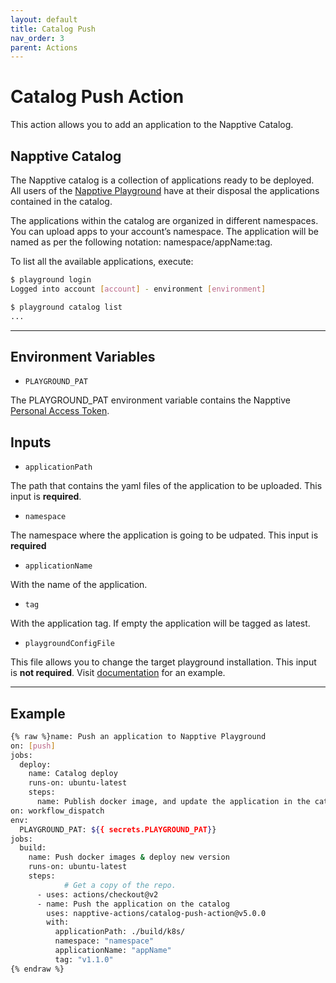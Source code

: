 ```yaml
---
layout: default
title: Catalog Push
nav_order: 3
parent: Actions
---
```


# Catalog Push Action

This action allows you to add an application to the Napptive Catalog.

## Napptive Catalog

The Napptive catalog is a collection of applications ready to be deployed. All users of the [Napptive Playground](https://playground.napptive.dev) have at their disposal the applications contained in the catalog.

The applications within the catalog are organized in different namespaces. You can upload apps to your account’s namespace. The application will be named as per the following notation: namespace/appName:tag.

To list all the available applications, execute:


```bash
$ playground login
Logged into account [account] - environment [environment]

$ playground catalog list
...
```

---

## Environment Variables

* `PLAYGROUND_PAT`

The PLAYGROUND_PAT environment variable contains the Napptive [Personal Access Token](../index.md/#personal-access-token).

## Inputs

* `applicationPath`

The path that contains the yaml files of the application to be uploaded. This input is **required**.

* `namespace`

The namespace where the application is going to be udpated. This input is **required**

* `applicationName`

With the name of the application.

* `tag`

With the application tag. If empty the application will be tagged as latest.

* `playgroundConfigFile`

This file allows you to change the target playground installation. This input is **not required**. Visit [documentation](https://docs.napptive.com/playground/On_premise_configuration.html#configuration-file) for an example.

---

## Example

```bash
{% raw %}name: Push an application to Napptive Playground
on: [push]
jobs:
  deploy:
    name: Catalog deploy
    runs-on: ubuntu-latest
    steps:
      name: Publish docker image, and update the application in the catalog
on: workflow_dispatch
env:
  PLAYGROUND_PAT: ${{ secrets.PLAYGROUND_PAT}}
jobs:
  build:
    name: Push docker images & deploy new version
    runs-on: ubuntu-latest
    steps:
            # Get a copy of the repo.
      - uses: actions/checkout@v2        
      - name: Push the application on the catalog
        uses: napptive-actions/catalog-push-action@v5.0.0
        with:
          applicationPath: ./build/k8s/
          namespace: "namespace"
          applicationName: "appName"
          tag: "v1.1.0"
{% endraw %}
```
